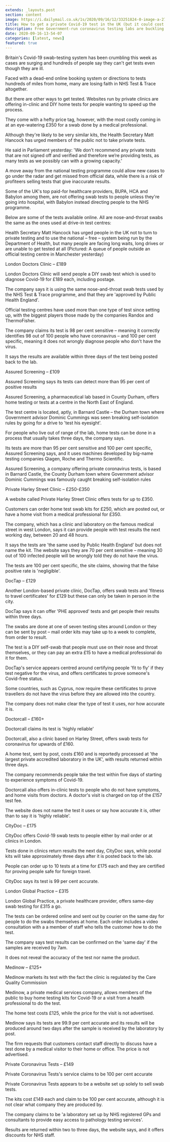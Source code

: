 ```yaml
---
extends: _layouts.post
section: content
image: https://i.dailymail.co.uk/1s/2020/09/16/12/33251824-0-image-a-27_1600255959083.jpg 
title: How to get a private Covid-19 test in the UK (but it could cost you £350) 
description: Free Government-run coronavirus testing labs are buckling under the pressure of having to do 200,000 per day, so here MailOnline takes a look at private labs offering the same service - at a price. 
date: 2020-09-16-13-54-07 
categories: [latest, news] 
featured: true 
--- 
```

Britain's Covid-19 swab-testing system has been crumbling this week as cases are surging and hundreds of people say they can't get tests even though they are ill.

Faced with a dead-end online booking system or directions to tests hundreds of miles from home, many are losing faith in NHS Test & Trace altogether.

But there are other ways to get tested. Websites run by private clinics are offering in-clinic and DIY home tests for people wanting to speed up the process.

They come with a hefty price tag, however, with the most costly coming in at an eye-watering £350 for a swab done by a medical professional.

Although they're likely to be very similar kits, the Health Secretary Matt Hancock has urged members of the public not to take private tests.

He said in Parliament yesterday: 'We don’t recommend any private tests that are not signed off and verified and therefore we’re providing tests, as many tests as we possibly can with a growing capacity.'

A move away from the national testing programme could allow new cases to go under the radar and get missed from official data, while there is a risk of profiteers selling tests that give inaccurate results.

Some of the UK's top paid-for healthcare providers, BUPA, HCA and Babylon among them, are not offering swab tests to people unless they're going into hospital, with Babylon instead directing people to the NHS programme.

Below are some of the tests available online. All are nose-and-throat swabs the same as the ones used at drive-in test centres:

Health Secretary Matt Hancock has urged people in the UK not to turn to private testing and to use the national – free – system being run by the Department of Health, but many people are facing long waits, long drives or are unable to get tested at all (Pictured: A queue of people outside an official testing centre in Manchester yesterday) 

London Doctors Clinic – £189

London Doctors Clinic will send people a DIY swab test which is used to diagnose Covid-19 for £189 each, including postage.

The company says it is using the same nose-and-throat swab tests used by the NHS Test & Trace programme, and that they are 'approved by Public Health England'. 

Official testing centres have used more than one type of test since setting up, with the biggest players those made by the companies Randox and ThermoFisher.

The company claims its test is 98 per cent sensitive – meaning it correctly identifies 98 out of 100 people who have coronavirus – and 100 per cent specific, meaning it does not wrongly diagnose people who don't have the virus. 

It says the results are available within three days of the test being posted back to the lab.

Assured Screening – £109

Assured Screening says its tests can detect more than 95 per cent of positive results

Assured Screening, a pharmaceutical lab based in County Durham, offers home testing or tests at a centre in the North East of England.

The test centre is located, aptly, in Barnard Castle – the Durham town where Government advisor Dominic Cummings was seen breaking self-isolation rules by going for a drive to 'test his eyesight'.

For people who live out of range of the lab, home tests can be done in a process that usually takes three days, the company says.

Its tests are more than 95 per cent sensitive and 100 per cent specific, Assured Screening says, and it uses machines developed by big-name testing companies Qiagen, Roche and Thermo Scientific.

Assured Screening, a company offering private coronavirus tests, is based in Barnard Castle, the County Durham town where Government advisor Dominic Cummings was famously caught breaking self-isolation rules

Private Harley Street Clinic – £250-£350

A website called Private Harley Street Clinic offers tests for up to £350.  

Customers can order home test swab kits for £250, which are posted out, or have a home visit from a medical professional for £350. 

The company, which has a clinic and laboratory on the famous medical street in west London, says it can provide people with test results the next working day, between 20 and 48 hours.

It says the tests are 'the same used by Public Health England' but does not name the kit. The website says they are 70 per cent sensitive – meaning 30 out of 100 infected people will be wrongly told they do not have the virus.

The tests are 100 per cent specific, the site claims, showing that the false positive rate is 'negligible'.

DocTap – £129

Another London-based private clinic, DocTap, offers swab tests and 'fitness to travel certificates' for £129 but these can only be taken in person in the city.

DocTap says it can offer 'PHE approved' tests and get people their results within three days.

The swabs are done at one of seven testing sites around London or they can be sent by post – mail order kits may take up to a week to complete, from order to result.

The test is a DIY self-swab that people must use on their nose and throat themselves, or they can pay an extra £15 to have a medical professional do it for them.

DocTap's service appears centred around certifying people 'fit to fly' if they test negative for the virus, and offers certificates to prove someone's Covid-free status.

Some countries, such as Cyprus, now require these certificates to prove travellers do not have the virus before they are allowed into the country. 

The company does not make clear the type of test it uses, nor how accurate it is. 

Doctorcall – £160+

Doctorcall claims its test is 'highly reliable'

Doctorcall, also a clinic based on Harley Street, offers swab tests for coronavirus for upwards of £160.

A home test, sent by post, costs £160 and is reportedly processed at 'the largest private accredited laboratory in the UK', with results returned within three days.

The company recommends people take the test within five days of starting to experience symptoms of Covid-19.

Doctorcall also offers in-clinic tests to people who do not have symptoms, and home visits from doctors. A doctor's visit is charged on top of the £157 test fee.

The website does not name the test it uses or say how accurate it is, other than to say it is 'highly reliable'.

CityDoc – £175

CityDoc offers Covid-19 swab tests to people either by mail order or at clinics in London.

Tests done in clinics return results the next day, CityDoc says, while postal kits will take approximately three days after it is posted back to the lab.

People can order up to 10 tests at a time for £175 each and they are certified for proving people safe for foreign travel.

CityDoc says its test is 99 per cent accurate. 

London Global Practice – £315

London Global Practice, a private healthcare provider, offers same-day swab testing for £315 a go.

The tests can be ordered online and sent out by courier on the same day for people to do the swabs themselves at home. Each order includes a video consultation with a a member of staff who tells the customer how to do the test.

The company says test results can be confirmed on the 'same day' if the samples are received by 7am.

It does not reveal the accuracy of the test nor name the product. 

Medinow – £125+

Medinow markets its test with the fact the clinic is regulated by the Care Quality Commission

Medinow, a private medical services company, allows members of the public to buy home testing kits for Covid-19 or a visit from a health professional to do the test.

The home test costs £125, while the price for the visit is not advertised.

Medinow says its tests are 99.9 per cent accurate and its results will be produced around two days after the sample is received by the laboratory by post.

The firm requests that customers contact staff directly to discuss have a test done by a medical visitor to their home or office. The price is not advertised.

Private Coronavirus Tests – £149

Private Coronavirus Tests's service claims to be 100 per cent accurate

Private Coronavirus Tests appears to be a website set up solely to sell swab tests.

The kits cost £149 each and claim to be 100 per cent accurate, although it is not clear what company they are produced by.

The company claims to be 'a laboratory set up by NHS registered GPs and consultants to provide easy access to pathology testing services'.

Results are returned within two to three days, the website says, and it offers discounts for NHS staff.

